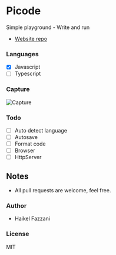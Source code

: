 # Picode   
Simple playground - Write and run

- [Website repo](https://github.com/haikelfazzani/picode-website)

### Languages
- [x] Javascript
- [ ] Typescript

### Capture
![Capture](https://i.ibb.co/zQq6jBt/Nouvelle-image-bitmap.png)

### Todo
- [ ] Auto detect language
- [ ] Autosave
- [ ] Format code
- [ ] Browser
- [ ] HttpServer

## Notes
- All pull requests are welcome, feel free.

### Author
- Haikel Fazzani

### License
MIT